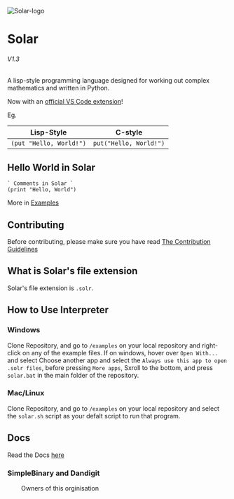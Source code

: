 ![Solar-logo](https://github.com/Solar-language/Solar/blob/master/media/solar-logo.png?raw=true)
# Solar
###### V1.3
A lisp-style programming language designed for working out complex mathematics and written in Python.

Now with an [official VS Code extension](https://github.com/Solar-language/Solar-vscode)!

Eg.

|Lisp-Style                    |C-style       |
|------------------------------|--------------|
|`(put "Hello, World!")`     |`put("Hello, World!")`|

## Hello World in Solar
```
` Comments in Solar `
(print "Hello, World")
```
More in [Examples](/examples)
## Contributing
Before contributing, please make sure you have read [The Contribution Guidelines](/CONTRIBUTING.md)

## What is Solar's file extension
Solar's file extension is `.solr`.

## How to Use Interpreter
### Windows
Clone Repository, and go to `/examples` on your local repository and right-click on any of the example files. If on windows, hover over `Open With...` and select Choose another app and select the `Always use this app to open .solr files`, before pressing `More apps`, Sxroll to the bottom, and press `solar.bat` in the main folder of the repository.
### Mac/Linux
Clone Repository, and go to `/examples` on your local repository and select the `solar.sh` script as your defalt script to run that program.

## Docs
Read the Docs [here](/docs)
### SimpleBinary and Dandigit
&nbsp;&nbsp;&nbsp;&nbsp;&nbsp;&nbsp;&nbsp;&nbsp;Owners of this orginisation

   
